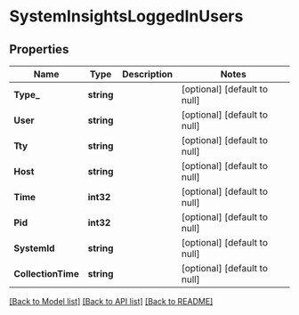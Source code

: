 # SystemInsightsLoggedInUsers

## Properties
Name | Type | Description | Notes
------------ | ------------- | ------------- | -------------
**Type_** | **string** |  | [optional] [default to null]
**User** | **string** |  | [optional] [default to null]
**Tty** | **string** |  | [optional] [default to null]
**Host** | **string** |  | [optional] [default to null]
**Time** | **int32** |  | [optional] [default to null]
**Pid** | **int32** |  | [optional] [default to null]
**SystemId** | **string** |  | [optional] [default to null]
**CollectionTime** | **string** |  | [optional] [default to null]

[[Back to Model list]](../README.md#documentation-for-models) [[Back to API list]](../README.md#documentation-for-api-endpoints) [[Back to README]](../README.md)


